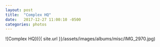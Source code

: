 ```yaml
---
layout: post
title:  "Complex HQ"
date:   2017-12-27 11:00:10 -0500
categories: photos
---
```


![Complex HQ]({{ site.url }}/assets/images/albums/misc/IMG_2970.jpg)
